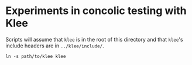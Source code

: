 Experiments in concolic testing with Klee
=========================================

Scripts will assume that `klee` is in the root of this directory
and that `klee`'s include headers are in `../klee/include/`.

    ln -s path/to/klee klee
